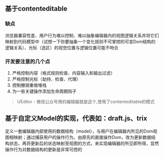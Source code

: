 ## 基于contenteditable
### 缺点
浏览器兼容性差、用户行为难以控制、难以抽象编辑器内的视图逻辑关系并将它们映射到代码模型中（试想一下你要抽象一个变化规则不可掌控的可变Dom结构的逻辑关系）、光标（选区）的视觉位置与逻辑位置可能不吻合

### 开发要注意的几个点
1. 严格控制内容（格式规则检查、内容输入和输出过滤）
2. 严格控制光标（劫持、检查、代理）
3. 控制撤销重做堆栈
4. 为一些关键操作添加生命周期钩子

> UEditor - 微信公众号用的编辑器就是这个,使用了contenteditable的模式


## 基于自定义Model的实现，代表如：draft.js、trix

定义一套编辑器内部使用的数据结构（model），与用户在编辑器内所见的Dom视图相映射；通过捕获用户的操作行为，由原先的直接操作Dom，改为更新数据结构状态，再将更新后的状态映射至视图的方式，来实现编辑器的所见即所得，显然操作行为对数据结构的更新是非常可控的

